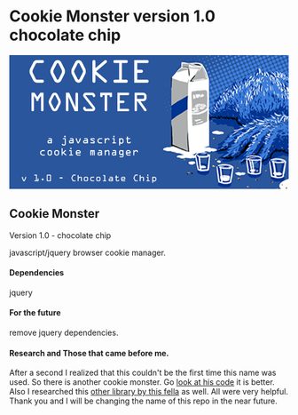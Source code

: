 ﻿Cookie Monster version 1.0 chocolate chip
===========
<img src ="https://raw.githubusercontent.com/ArledgeMike/Cookie-Monster/master/images/cookiemonster.jpg" />


<h2>Cookie Monster</h2> <p>Version 1.0 - chocolate chip</p>
<p>javascript/jquery browser cookie manager.</p>

<h4>Dependencies</h4>
<p>jquery</p>

<h4>For the future</h4>
<p>remove jquery dependencies.</p>

<h4>Research and Those that came before me.</h4>
<p>After a second I realized that this couldn't be the first time this name was used. So there is another cookie monster. Go <a href="https://github.com/jgallen23/cookie-monster">look at his code</a> it is better. Also I researched this <a href="https://github.com/ScottHamper/Cookies">other library by this fella</a> as well. All were very helpful. Thank you and I will be changing the name of this repo in the near future.</p>
